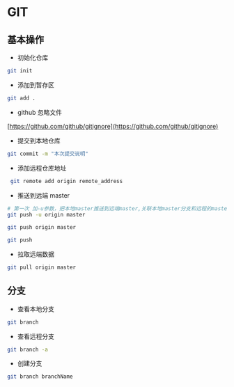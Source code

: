 # GIT

## 基本操作

* 初始化仓库 

```bash
git init
```

*  添加到暂存区

```bash
git add .
```

* github 忽略文件

[https://github.com/github/gitignore](https://github.com/github/gitignore)

* 提交到本地仓库

```bash
git commit -m "本次提交说明"
```

* 添加远程仓库地址

```bash
 git remote add origin remote_address
```

* 推送到远端 master 

```bash
# 第一次 加-u参数，把本地master推送到远端master,关联本地master分支和远程的master，简化推送或拉取命令
git push -u origin master

git push origin master

git push
```

* 拉取远端数据

```bash
git pull origin master
```

## 分支

* 查看本地分支

```bash
git branch
```

* 查看远程分支

```bash
git branch -a
```

* 创建分支

```bash
git branch branchName

```



